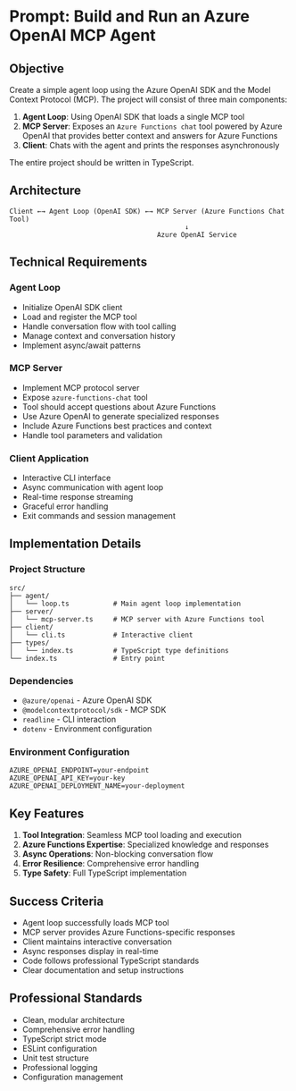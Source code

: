 # Prompt: Build and Run an Azure OpenAI MCP Agent

## Objective

Create a simple agent loop using the Azure OpenAI SDK and the Model Context Protocol (MCP). The project will consist of three main components:
1. **Agent Loop**: Using OpenAI SDK that loads a single MCP tool
2. **MCP Server**: Exposes an `Azure Functions chat` tool powered by Azure OpenAI that provides better context and answers for Azure Functions
3. **Client**: Chats with the agent and prints the responses asynchronously

The entire project should be written in TypeScript.

## Architecture

```
Client ←→ Agent Loop (OpenAI SDK) ←→ MCP Server (Azure Functions Chat Tool)
                                            ↓
                                     Azure OpenAI Service
```

## Technical Requirements

### Agent Loop
- Initialize OpenAI SDK client
- Load and register the MCP tool
- Handle conversation flow with tool calling
- Manage context and conversation history
- Implement async/await patterns

### MCP Server
- Implement MCP protocol server
- Expose `azure-functions-chat` tool
- Tool should accept questions about Azure Functions
- Use Azure OpenAI to generate specialized responses
- Include Azure Functions best practices and context
- Handle tool parameters and validation

### Client Application
- Interactive CLI interface
- Async communication with agent loop
- Real-time response streaming
- Graceful error handling
- Exit commands and session management

## Implementation Details

### Project Structure
```
src/
├── agent/
│   └── loop.ts           # Main agent loop implementation
├── server/
│   └── mcp-server.ts     # MCP server with Azure Functions tool
├── client/
│   └── cli.ts            # Interactive client
├── types/
│   └── index.ts          # TypeScript type definitions
└── index.ts              # Entry point
```

### Dependencies
- `@azure/openai` - Azure OpenAI SDK
- `@modelcontextprotocol/sdk` - MCP SDK
- `readline` - CLI interaction
- `dotenv` - Environment configuration

### Environment Configuration
```env
AZURE_OPENAI_ENDPOINT=your-endpoint
AZURE_OPENAI_API_KEY=your-key
AZURE_OPENAI_DEPLOYMENT_NAME=your-deployment
```

## Key Features

1. **Tool Integration**: Seamless MCP tool loading and execution
2. **Azure Functions Expertise**: Specialized knowledge and responses
3. **Async Operations**: Non-blocking conversation flow
4. **Error Resilience**: Comprehensive error handling
5. **Type Safety**: Full TypeScript implementation

## Success Criteria

- Agent loop successfully loads MCP tool
- MCP server provides Azure Functions-specific responses
- Client maintains interactive conversation
- Async responses display in real-time
- Code follows professional TypeScript standards
- Clear documentation and setup instructions

## Professional Standards

- Clean, modular architecture
- Comprehensive error handling
- TypeScript strict mode
- ESLint configuration
- Unit test structure
- Professional logging
- Configuration management
